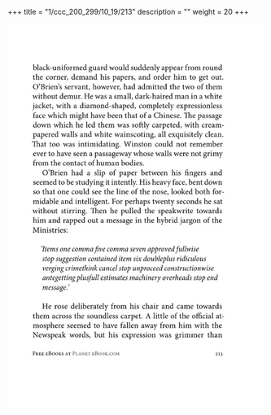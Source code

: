 +++
title = "1/ccc_200_299/10_19/213"
description = ""
weight = 20
+++

<img class="center-fit-jpg" src="/jpg_/out_jpg_1984__213.jpg" ></img>

